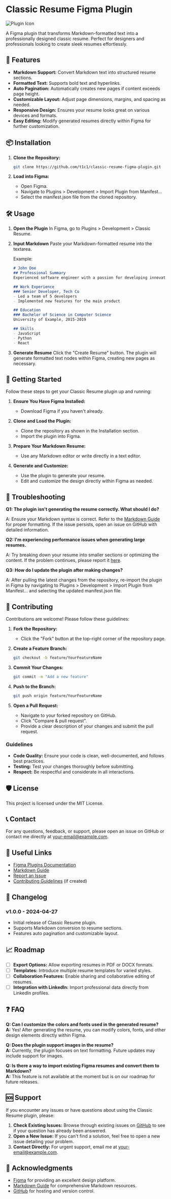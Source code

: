 # Classic Resume Figma Plugin

![Plugin Icon](assets/icon.png)

A Figma plugin that transforms Markdown-formatted text into a professionally designed classic resume. Perfect for designers and professionals looking to create sleek resumes effortlessly.

## 🚀 Features

- **Markdown Support:** Convert Markdown text into structured resume sections.
- **Formatted Text:** Supports bold text and hyperlinks.
- **Auto Pagination:** Automatically creates new pages if content exceeds page height.
- **Customizable Layout:** Adjust page dimensions, margins, and spacing as needed.
- **Responsive Design:** Ensures your resume looks great on various devices and formats.
- **Easy Editing:** Modify generated resumes directly within Figma for further customization.

## 📦 Installation

1. **Clone the Repository:**
   ```bash
   git clone https://github.com/t1c1/classic-resume-figma-plugin.git
   ```

2. **Load into Figma:**
   - Open Figma.
   - Navigate to Plugins > Development > Import Plugin from Manifest...
   - Select the manifest.json file from the cloned repository.

## 🛠️ Usage

1. **Open the Plugin**
   In Figma, go to Plugins > Development > Classic Resume.

2. **Input Markdown**
   Paste your Markdown-formatted resume into the textarea.

   Example:

   ```markdown
   # John Doe
   ## Professional Summary
   Experienced software engineer with a passion for developing innovative programs.

   ## Work Experience
   ### Senior Developer, Tech Co
   - Led a team of 5 developers
   - Implemented new features for the main product

   ## Education
   ### Bachelor of Science in Computer Science
   University of Example, 2015-2019

   ## Skills
   - JavaScript
   - Python
   - React
   ```

3. **Generate Resume**
   Click the "Create Resume" button.
   The plugin will generate formatted text nodes within Figma, creating new pages as necessary.


## 🌟 Getting Started

Follow these steps to get your Classic Resume plugin up and running:

1. **Ensure You Have Figma Installed:**
   - Download Figma if you haven't already.

2. **Clone and Load the Plugin:**
   - Clone the repository as shown in the Installation section.
   - Import the plugin into Figma.

3. **Prepare Your Markdown Resume:**
   - Use any Markdown editor or write directly in a text editor.

4. **Generate and Customize:**
   - Use the plugin to generate your resume.
   - Edit and customize the design directly within Figma as needed.

## 🐞 Troubleshooting

**Q1: The plugin isn't generating the resume correctly. What should I do?**

A: Ensure your Markdown syntax is correct. Refer to the [Markdown Guide](https://www.markdownguide.org/) for proper formatting. If the issue persists, open an issue on GitHub with detailed information.

**Q2: I'm experiencing performance issues when generating large resumes.**

A: Try breaking down your resume into smaller sections or optimizing the content. If the problem continues, please report it [here](https://github.com/t1c1/classic-resume-figma-plugin/issues).

**Q3: How do I update the plugin after making changes?**

A: After pulling the latest changes from the repository, re-import the plugin in Figma by navigating to Plugins > Development > Import Plugin from Manifest... and selecting the updated manifest.json file.

## 📝 Contributing

Contributions are welcome! Please follow these guidelines:

1. **Fork the Repository:**
   - Click the "Fork" button at the top-right corner of the repository page.

2. **Create a Feature Branch:**
   ```bash
   git checkout -b feature/YourFeatureName
   ```

3. **Commit Your Changes:**
   ```bash
   git commit -m "Add a new feature"
   ```

4. **Push to the Branch:**
   ```bash
   git push origin feature/YourFeatureName
   ```

5. **Open a Pull Request:**
   - Navigate to your forked repository on GitHub.
   - Click "Compare & pull request".
   - Provide a clear description of your changes and submit the pull request.

### Guidelines
- **Code Quality:** Ensure your code is clean, well-documented, and follows best practices.
- **Testing:** Test your changes thoroughly before submitting.
- **Respect:** Be respectful and considerate in all interactions.

## 🛡️ License

This project is licensed under the MIT License.

## 📞 Contact

For any questions, feedback, or support, please open an issue on GitHub or contact me directly at your-email@example.com.

## 🔗 Useful Links

- [Figma Plugins Documentation](https://www.figma.com/plugin-docs/)
- [Markdown Guide](https://www.markdownguide.org/)
- [Report an Issue](https://github.com/t1c1/classic-resume-figma-plugin/issues)
- [Contributing Guidelines](CONTRIBUTING.md) (if created)

## 📝 Changelog

### v1.0.0 - 2024-04-27
- Initial release of Classic Resume plugin.
- Supports Markdown conversion to resume sections.
- Features auto pagination and customizable layout.

## 📈 Roadmap

- [ ] **Export Options:** Allow exporting resumes in PDF or DOCX formats.
- [ ] **Templates:** Introduce multiple resume templates for varied styles.
- [ ] **Collaboration Features:** Enable sharing and collaborative editing of resumes.
- [ ] **Integration with LinkedIn:** Import professional data directly from LinkedIn profiles.

## ❓ FAQ

**Q: Can I customize the colors and fonts used in the generated resume?**  
**A:** Yes! After generating the resume, you can modify colors, fonts, and other design elements directly within Figma.

**Q: Does the plugin support images in the resume?**  
**A:** Currently, the plugin focuses on text formatting. Future updates may include support for images.

**Q: Is there a way to import existing Figma resumes and convert them to Markdown?**  
**A:** This feature is not available at the moment but is on our roadmap for future releases.

## 🆘 Support

If you encounter any issues or have questions about using the Classic Resume plugin, please:

1. **Check Existing Issues:** Browse through existing issues on [GitHub](https://github.com/t1c1/classic-resume-figma-plugin/issues) to see if your question has already been answered.
2. **Open a New Issue:** If you can't find a solution, feel free to open a new issue detailing your problem.
3. **Contact Directly:** For urgent support, email me at [your-email@example.com](mailto:your-email@example.com).

## 🙏 Acknowledgments

- [Figma](https://www.figma.com/) for providing an excellent design platform.
- [Markdown Guide](https://www.markdownguide.org/) for comprehensive Markdown resources.
- [GitHub](https://github.com/) for hosting and version control.
